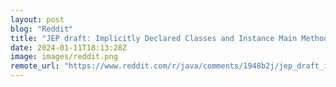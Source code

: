 ```yaml
---
layout: post
blog: "Reddit"
title: "JEP draft: Implicitly Declared Classes and Instance Main Methods (Final) for Java 23"
date: 2024-01-11T18:13:28Z
image: images/reddit.png
remote_url: "https://www.reddit.com/r/java/comments/1948b2j/jep_draft_implicitly_declared_classes_and/"
---
```

